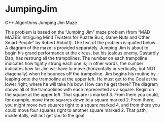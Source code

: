 # JumpingJim
C++ Algorithms Jumping Jim Maze

This problem is based on the “Jumping Jim” maze problem (from “MAD MAZES: Intriguing Mind Twisters for Puzzle Bu s, Game Nuts and Other Smart People” by Robert Abbott). The text of the problem is quoted below. A diagram of the maze is provided separately.
Jumping Jim is about to begin his grand performance at the circus, but his jealous enemy, Dastardly Dan, has restrung all the trampolines. The number on
each trampoline indicates how tightly strung each one is; in other words, the number indicates how far Jim will have to move (horizontally or vertically, but NOT diagonally) when he bounces off the trampoline. Jim begins his routine by leaping onto the trampoline at the upper left. He must get to the Goal at the lower right, where he will take his bow. How can he get there?
The diagram shows all of the trampolines with each represented as a square. Begin on the square at the upper left. That square is marked 3. From there you could, for example, move three squares down to a square marked 2. From there, you might move two squares right to a square marked 4, and from there you could move four squares right to another square marked 2. That path, incidentally, will not get you to the goal.

